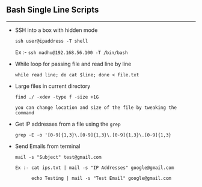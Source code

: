 ## Bash Single Line Scripts

---

- SSH into a box with hidden mode

  `ssh user@ipaddress -T shell` 

  Ex :- `ssh madhu@192.168.56.100 -T /bin/bash`

- While loop for passing file and read line by line

  `while read line; do cat $line; done < file.txt`
  
- Large files in current directory
  
  `find ./ -xdev -type f -size +1G`
  
  ```
  you can change location and size of the file by tweaking the command
  ```
- Get IP addresses from a file using the `grep`
  
  `grep -E -o '[0-9]{1,3}\.[0-9]{1,3}\.[0-9]{1,3}\.[0-9]{1,3}`

- Send Emails from terminal

  `mail -s "Subject" test@gmail.com`
  
  ```
  Ex :- cat ips.txt | mail -s "IP Addresses" google@gmail.com
  
        echo Testing | mail -s "Test Email" google@gmail.com
  ```
  
  

